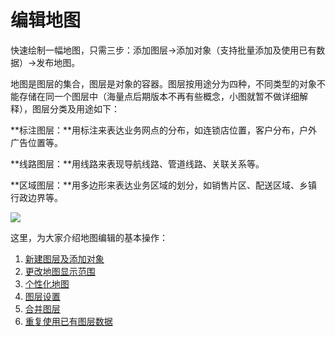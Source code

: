 # 编辑地图
快速绘制一幅地图，只需三步：添加图层->添加对象（支持批量添加及使用已有数据）->发布地图。

地图是图层的集合，图层是对象的容器。图层按用途分为四种，不同类型的对象不能存储在同一个图层中（海量点后期版本不再有些概念，小图就暂不做详细解释），图层分类及用途如下：

**标注图层：**用标注来表达业务网点的分布，如连锁店位置，客户分布，户外广告位置等。

**线路图层：**用线路来表现导航线路、管道线路、关联关系等。

**区域图层：**用多边形来表达业务区域的划分，如销售片区、配送区域、乡镇行政边界等。

![](http://www.dituwuyou.com/map%2Fpicture%2Fmap.jpg)

这里，为大家介绍地图编辑的基本操作：
1. [新建图层及添加对象](http://help.dituwuyou.com/draw-a-map.html)
2. [更改地图显示范围](http://help.dituwuyou.com/change-map.html)
3. [个性化地图](http://help.dituwuyou.com/personalized-map.html)
4. [图层设置](http://help.dituwuyou.com/layer-settings.html)
5. [合并图层](http://help.dituwuyou.com/copy-data.html)
6. [重复使用已有图层数据](http://help.dituwuyou.com/copy-layer.html)



